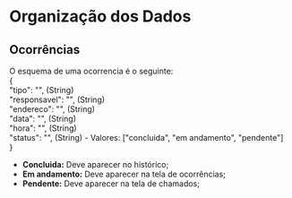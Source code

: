 # Organização dos Dados
## Ocorrências
O esquema de uma ocorrencia é o seguinte:<br>
{ <br>
    "tipo": "", (String) <br>
    "responsavel": "", (String) <br>
    "endereco": "", (String) <br>
    "data": "", (String) <br>
    "hora": "", (String) <br>
    <!-- "data finalizacao": "", (String)<br>
    "hora finalizacao": "", (String) <br> -->
    "status": "", (String) - Valores: ["concluida", "em andamento", "pendente"] <br>
} <br>

* **Concluida:** Deve aparecer no histórico;
* **Em andamento:** Deve aparecer na tela de ocorrências;
* **Pendente:** Deve aparecer na tela de chamados;

